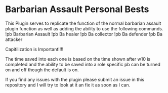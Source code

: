 # Barbarian Assault Personal Bests
This Plugin serves to replicate the function of the normal barbarian assault plugin function as well as adding the ability 
to use the following commands.
!pb Barbarian Assault
!pb Ba healer
!pb Ba collector
!pb Ba defender
!pb Ba attacker

Capitilization is Important!!!!

The time saved into each one is based on the time shown after w10 is completed and the ability to be saved into a role specific pb can be
turned on and off though the default is on.


If you find any issues with the plugin please submit an issue in this repository and I will try to look at it an fix it as soon as I can.
